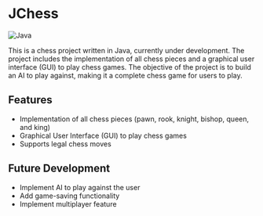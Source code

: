 # JChess

![Java](https://img.shields.io/badge/java-%23ED8B00.svg?style=for-the-badge&logo=openjdk&logoColor=white)

This is a chess project written in Java, currently under development. The project includes the implementation of all chess pieces and a graphical user interface (GUI) to play chess games. The objective of the project is to build an AI to play against, making it a complete chess game for users to play.

## Features
- Implementation of all chess pieces (pawn, rook, knight, bishop, queen, and king)
- Graphical User Interface (GUI) to play chess games
- Supports legal chess moves

## Future Development

- Implement AI to play against the user
- Add game-saving functionality
- Implement multiplayer feature
